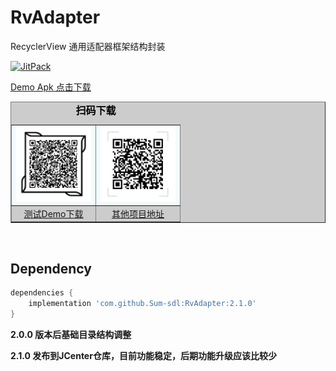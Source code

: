 # RvAdapter
RecyclerView 通用适配器框架结构封装

[![JitPack](https://jitpack.io/v/Sum-sdl/RvAdapter.svg)](https://jitpack.io/#Sum-sdl/RvAdapter)

[Demo Apk 点击下载](https://raw.githubusercontent.com/Sum-sdl/AndriodDevelopLibrary/master/sample/other/sample-debug.apk)


<table border="1"  bgcolor="#cccccc" cellpadding="7">
 <caption style ="text-align:center;font-size:16px;font-weight:bold;color:#000;">扫码下载</caption>
    <tr style ="background:#f2fbfe !important;">
        <td >
        <img src="https://raw.githubusercontent.com/Sum-sdl/AndriodDevelopLibrary/master/sample/demoUi/download_demo.png"   height="120" width="120" >
        </td>
        <td>
        <img src="https://raw.githubusercontent.com/Sum-sdl/AndriodDevelopLibrary/master/sample/demoUi/project.png"  height="120" width="120"  >
        </td>
    </tr>
    <tr>
        <td style ="text-align:center"><a href="https://raw.githubusercontent.com/Sum-sdl/AndriodDevelopLibrary/master/sample/other/sample-release.apk">测试Demo下载</a></td>
        <td style ="text-align:center"><a href="https://gitee.com/Sum-sdl/code_project" target="_blank">其他项目地址</a></td>
    </tr>
</table>
</br>

 ## Dependency
 
 ```gradle
 dependencies {
     implementation 'com.github.Sum-sdl:RvAdapter:2.1.0'
 }
 ```
 
**2.0.0 版本后基础目录结构调整**

**2.1.0 发布到JCenter仓库，目前功能稳定，后期功能升级应该比较少**
